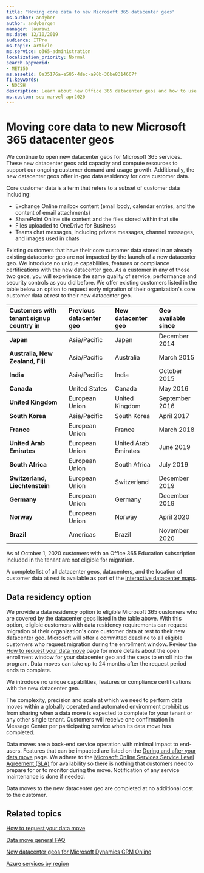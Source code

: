 ```yaml
---
title: "Moving core data to new Microsoft 365 datacenter geos"
ms.author: andyber
author: andybergen
manager: laurawi
ms.date: 12/10/2019
audience: ITPro
ms.topic: article
ms.service: o365-administration
localization_priority: Normal
search.appverid:
- MET150
ms.assetid: 0a35176a-e585-4dec-a90b-36be8314667f
f1.keywords:
- NOCSH
description: Learn about new Office 365 datacenter geos and how to use the data residency option to request a move of your core data to a new geo.
ms.custom: seo-marvel-apr2020
---
```


# Moving core data to new Microsoft 365 datacenter geos

We continue to open new datacenter geos for Microsoft 365 services. These new datacenter geos add capacity and compute resources to support our ongoing customer demand and usage growth. Additionally, the new datacenter geos offer in-geo data residency for core customer data. 

Core customer data is a term that refers to a subset of customer data including: 
- Exchange Online mailbox content (email body, calendar entries, and the content of email attachments)
- SharePoint Online site content and the files stored within that site
- Files uploaded to OneDrive for Business
- Teams chat messages, including private messages, channel messages, and images used in chats
  
Existing customers that have their core customer data stored in an already existing datacenter geo are not impacted by the launch of a new datacenter geo. We introduce no unique capabilities, features or compliance certifications with the new datacenter geo. As a customer in any of those two geos, you will experience the same quality of service, performance and security controls as you did before. We offer existing customers listed in the table below an option to request early migration of their organization's core customer data at rest to their new datacenter geo.
  
|**Customers with tenant signup country in**|**Previous datacenter geo**|**New datacenter geo**|**Geo available since**|
|:-----|:-----|:-----|:-----|
|**Japan**| Asia/Pacific | Japan | December 2014 |
|**Australia, New Zealand, Fiji**| Asia/Pacific | Australia | March 2015 |
|**India**| Asia/Pacific | India | October 2015 |
|**Canada**| United States | Canada | May 2016 |
|**United Kingdom**| European Union | United Kingdom | September 2016 |
|**South Korea**| Asia/Pacific | South Korea | April 2017 |
|**France**| European Union | France | March 2018 |
|**United Arab Emirates**| European Union | United Arab Emirates | June 2019 |
|**South Africa**| European Union | South Africa | July 2019 |
|**Switzerland, Liechtenstein**| European Union | Switzerland | December 2019 |
|**Germany**| European Union | Germany | December 2019 |
|**Norway**| European Union | Norway | April 2020 |
|**Brazil**| Americas | Brazil | November 2020 |

As of October 1, 2020 customers with an Office 365 Education subscription included in the tenant are not eligible for migration.

A complete list of all datacenter geos, datacenters, and the location of customer data at rest is available as part of the [interactive datacenter maps](https://office.com/datamaps). 
  
## Data residency option

We provide a data residency option to eligible Microsoft 365 customers who are covered by the datacenter geos listed in the table above. With this option, eligible customers with data residency requirements can request migration of their organization's core customer data at rest to their new datacenter geo.  Microsoft will offer a committed deadline to all eligible customers who request migration during the enrollment window.  Review the [How to request your data move](request-your-data-move.md) page for more details about the open enrollment window for your datacenter geo and the steps to enroll into the program.  Data moves can take up to 24 months after the request period ends to complete.

We introduce no unique capabilities, features or compliance certifications with the new datacenter geo.
    
The complexity, precision and scale at which we need to perform data moves within a globally operated and automated environment prohibit us from sharing when a data move is expected to complete for your tenant or any other single tenant. Customers will receive one confirmation in Message Center per participating service when its data move has completed. 
    
Data moves are a back-end service operation with minimal impact to end-users. Features that can be impacted are listed on the [During and after your data move](during-and-after-your-data-move.md) page. We adhere to the [Microsoft Online Services Service Level Agreement (SLA)](https://go.microsoft.com/fwlink/p/?LinkId=523897) for availability so there is nothing that customers need to prepare for or to monitor during the move. Notification of any service maintenance is done if needed. 

Data moves to the new datacenter geo are completed at no additional cost to the customer.
    
## Related topics 
 
[How to request your data move](request-your-data-move.md)
    
[Data move general FAQ](data-move-faq.md)
  
[New datacenter geos for Microsoft Dynamics CRM Online](/power-platform/admin/new-datacenter-regions)
  
[Azure services by region](https://azure.microsoft.com/regions/)